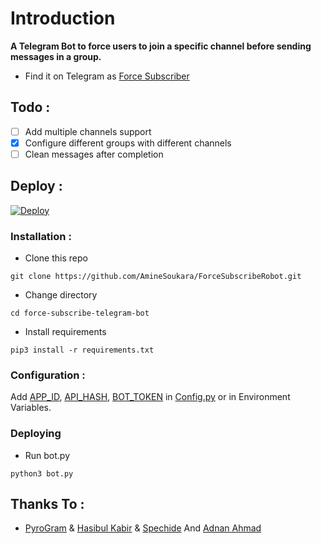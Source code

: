 # Introduction
**A Telegram Bot to force users to join a specific channel before sending messages in a group.**
- Find it on Telegram as [Force Subscriber](https://t.me/ForceSubscribeRoBot)

## Todo :
- [ ] Add multiple channels support
- [X] Configure different groups with different channels
- [ ] Clean messages after completion

## Deploy :

[![Deploy](https://www.herokucdn.com/deploy/button.svg)](https://heroku.com/deploy)


### Installation :
- Clone this repo
```
git clone https://github.com/AmineSoukara/ForceSubscribeRobot.git
```
- Change directory
```
cd force-subscribe-telegram-bot
```
- Install requirements
```
pip3 install -r requirements.txt
```

### Configuration :
Add [APP_ID](https://my.telegram.org/apps), [API_HASH](https://my.telegram.org/apps), [BOT_TOKEN](https://t.me/botfather) in [Config.py](Config.py) or in Environment Variables.

### Deploying
- Run bot.py
```
python3 bot.py
```

## Thanks To :
- [PyroGram](https://PyroGram.org) & [Hasibul Kabir](https://GitHub.com/hasibulkabir) & [Spechide](https://GitHub.com/spechide) And [Adnan Ahmad](https://github.com/viperadnan-git)
